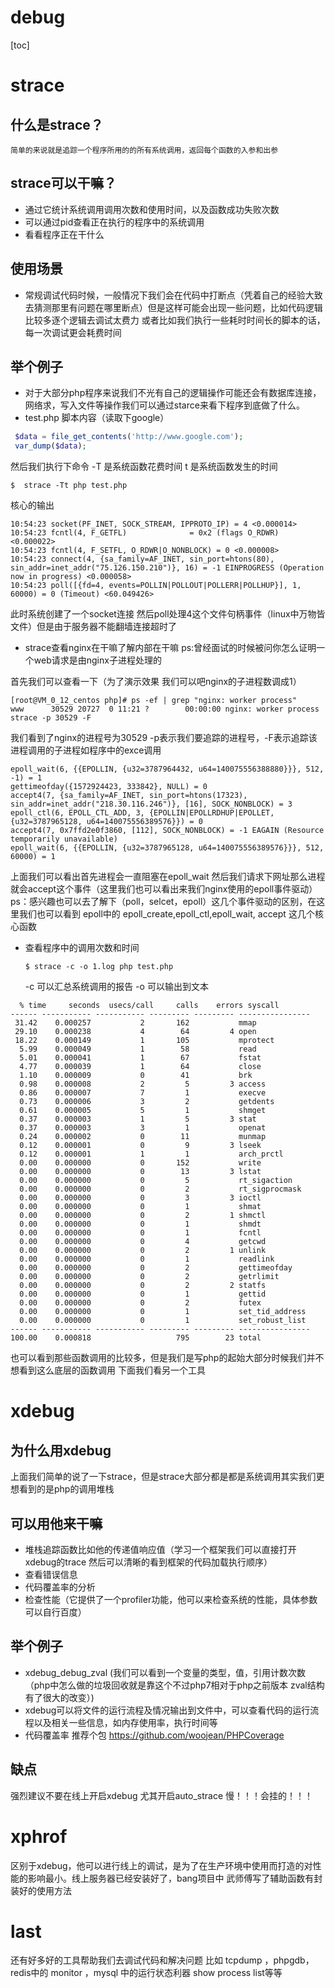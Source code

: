 # debug
[toc]
# strace
## 什么是strace？
    简单的来说就是追踪一个程序所用的的所有系统调用，返回每个函数的入参和出参
## strace可以干嘛？
- 通过它统计系统调用调用次数和使用时间，以及函数成功失败次数
- 可以通过pid查看正在执行的程序中的系统调用
- 看看程序正在干什么
## 使用场景
- 常规调试代码时候，一般情况下我们会在代码中打断点（凭着自己的经验大致去猜测那里有问题在哪里断点）但是这样可能会出现一些问题，比如代码逻辑比较多逐个逻辑去调试太费力 或者比如我们执行一些耗时时间长的脚本的话，每一次调试更会耗费时间
## 举个例子 
- 对于大部分php程序来说我们不光有自己的逻辑操作可能还会有数据库连接，网络求，写入文件等操作我们可以通过starce来看下程序到底做了什么。
- test.php 脚本内容（读取下google）
```php
 $data = file_get_contents('http://www.google.com');
 var_dump($data);

```
然后我们执行下命令  -T 是系统函数花费时间 t 是系统函数发生的时间
```
$  strace -Tt php test.php
```
核心的输出
```
10:54:23 socket(PF_INET, SOCK_STREAM, IPPROTO_IP) = 4 <0.000014>
10:54:23 fcntl(4, F_GETFL)              = 0x2 (flags O_RDWR) <0.000022>
10:54:23 fcntl(4, F_SETFL, O_RDWR|O_NONBLOCK) = 0 <0.000008>
10:54:23 connect(4, {sa_family=AF_INET, sin_port=htons(80), sin_addr=inet_addr("75.126.150.210")}, 16) = -1 EINPROGRESS (Operation now in progress) <0.000058>
10:54:23 poll([{fd=4, events=POLLIN|POLLOUT|POLLERR|POLLHUP}], 1, 60000) = 0 (Timeout) <60.049426>
```
此时系统创建了一个socket连接 然后poll处理4这个文件句柄事件（linux中万物皆文件）但是由于服务器不能翻墙连接超时了
- strace查看nginx在干嘛了解内部在干嘛 ps:曾经面试的时候被问你怎么证明一个web请求是由nginx子进程处理的

首先我们可以查看一下（为了演示效果 我们可以吧nginx的子进程数调成1）
```
[root@VM_0_12_centos php]# ps -ef | grep "nginx: worker process"  
www      30529 20727  0 11:21 ?        00:00:00 nginx: worker process
strace -p 30529 -F
```
我们看到了nginx的进程号为30529
-p表示我们要追踪的进程号，-F表示追踪该进程调用的子进程如程序中的exce调用
```
epoll_wait(6, {{EPOLLIN, {u32=3787964432, u64=140075556388880}}}, 512, -1) = 1
gettimeofday({1572924423, 333842}, NULL) = 0
accept4(7, {sa_family=AF_INET, sin_port=htons(17323), sin_addr=inet_addr("218.30.116.246")}, [16], SOCK_NONBLOCK) = 3
epoll_ctl(6, EPOLL_CTL_ADD, 3, {EPOLLIN|EPOLLRDHUP|EPOLLET, {u32=3787965128, u64=140075556389576}}) = 0
accept4(7, 0x7ffd2e0f3860, [112], SOCK_NONBLOCK) = -1 EAGAIN (Resource temporarily unavailable)
epoll_wait(6, {{EPOLLIN, {u32=3787965128, u64=140075556389576}}}, 512, 60000) = 1
```
上面我们可以看出首先进程会一直阻塞在epoll_wait 然后我们请求下网址那么进程就会accept这个事件（这里我们也可以看出来我们nginx使用的epoll事件驱动）ps：感兴趣也可以去了解下（poll，selcet，epoll）这几个事件驱动的区别，在这里我们也可以看到 epoll中的 epoll_create,epoll_ctl,epoll_wait,
accept 这几个核心函数

- 查看程序中的调用次数和时间
  ```
  $ strace -c -o 1.log php test.php
  ```
  -c 可以汇总系统调用的报告 -o 可以输出到文本
```
  % time     seconds  usecs/call     calls    errors syscall
------ ----------- ----------- --------- --------- ----------------
 31.42    0.000257           2       162           mmap
 29.10    0.000238           4        64         4 open
 18.22    0.000149           1       105           mprotect
  5.99    0.000049           1        58           read
  5.01    0.000041           1        67           fstat
  4.77    0.000039           1        64           close
  1.10    0.000009           0        41           brk
  0.98    0.000008           2         5         3 access
  0.86    0.000007           7         1           execve
  0.73    0.000006           3         2           getdents
  0.61    0.000005           5         1           shmget
  0.37    0.000003           1         5         3 stat
  0.37    0.000003           3         1           openat
  0.24    0.000002           0        11           munmap
  0.12    0.000001           0         9         3 lseek
  0.12    0.000001           1         1           arch_prctl
  0.00    0.000000           0       152           write
  0.00    0.000000           0        13         3 lstat
  0.00    0.000000           0         5           rt_sigaction
  0.00    0.000000           0         2           rt_sigprocmask
  0.00    0.000000           0         3         3 ioctl
  0.00    0.000000           0         1           shmat
  0.00    0.000000           0         2         1 shmctl
  0.00    0.000000           0         1           shmdt
  0.00    0.000000           0         1           fcntl
  0.00    0.000000           0         4           getcwd
  0.00    0.000000           0         2         1 unlink
  0.00    0.000000           0         1           readlink
  0.00    0.000000           0         2           gettimeofday
  0.00    0.000000           0         2           getrlimit
  0.00    0.000000           0         2         2 statfs
  0.00    0.000000           0         1           gettid
  0.00    0.000000           0         2           futex
  0.00    0.000000           0         1           set_tid_address
  0.00    0.000000           0         1           set_robust_list
------ ----------- ----------- --------- --------- ----------------
100.00    0.000818                   795        23 total

```
也可以看到那些函数调用的比较多，但是我们是写php的起始大部分时候我们并不想看到这么底层的函数调用 下面我们看另一个工具
# xdebug
## 为什么用xdebug
上面我们简单的说了一下strace，但是strace大部分都是都是系统调用其实我们更想看到的是php的调用堆栈
## 可以用他来干嘛
- 堆栈追踪函数比如他的传递值响应值（学习一个框架我们可以直接打开xdebug的trace 然后可以清晰的看到框架的代码加载执行顺序）
- 查看错误信息
- 代码覆盖率的分析
- 检查性能（它提供了一个profiler功能，他可以来检查系统的性能，具体参数可以自行百度）
## 举个例子
  - xdebug_debug_zval (我们可以看到一个变量的类型，值，引用计数次数（php中怎么做的垃圾回收就是靠这个不过php7相对于php之前版本 zval结构有了很大的改变）)
- xdebug可以将文件的运行流程及情况输出到文件中，可以查看代码的运行流程以及相关一些信息，如内存使用率，执行时间等
- 代码覆盖率 推荐个包 https://github.com/woojean/PHPCoverage
## 缺点
   强烈建议不要在线上开启xdebug 尤其开启auto_strace 慢！！！会挂的！！！

# xphrof
  区别于xdebug，他可以进行线上的调试，是为了在生产环境中使用而打造的对性能的影响最小。线上服务器已经安装好了，bang项目中 武师傅写了辅助函数有封装好的使用方法
  
 # last
 还有好多好的工具帮助我们去调试代码和解决问题 比如 tcpdump ，phpgdb，redis中的 monitor ，mysql 中的运行状态利器 show process list等等

